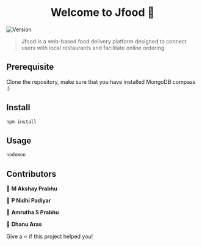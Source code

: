 <h1 align="center">Welcome to Jfood 👋</h1>
<p>
  <img alt="Version" src="https://img.shields.io/badge/version-0.0.0-blue.svg?cacheSeconds=2592000" />
</p>

> Jfood is a web-based food delivery platform designed to connect users with local restaurants and facilitate online ordering.


## Prerequisite
Clone the repository, make sure that you have installed MongoDB compass :)


## Install

```sh
npm install
```

## Usage

```sh
nodemon
```

## Contributors

👤 **M Akshay Prabhu**

👤 **P Nidhi Padiyar**

👤 **Amrutha S Prabhu**

👤 **Dhanu Aras**





Give a ⭐️ if this project helped you!
